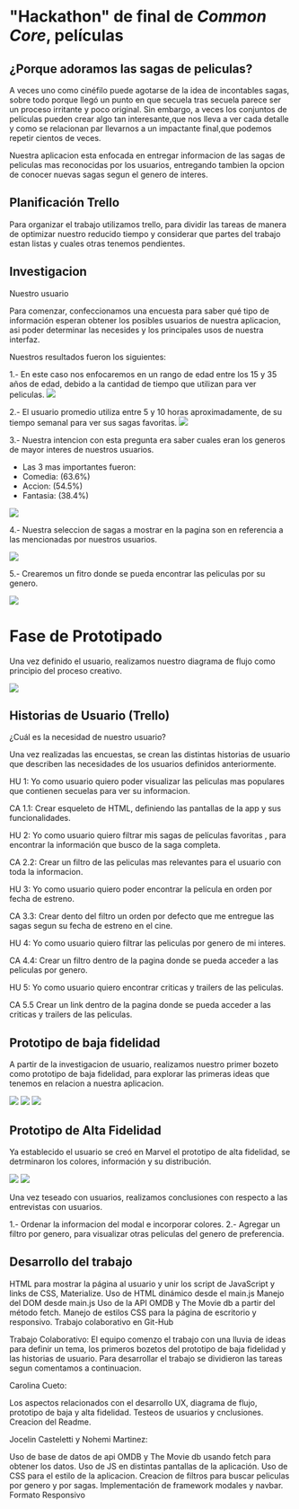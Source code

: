 # "Hackathon" de final de _Common Core_, películas


## ¿Porque adoramos las sagas de peliculas?

A veces uno como cinéfilo puede agotarse de la idea de incontables sagas, sobre todo porque llegó un punto en que secuela tras secuela parece ser un proceso irritante y poco original. Sin embargo, a veces los conjuntos de películas pueden crear algo tan interesante,que nos lleva a ver cada detalle y como se relacionan par llevarnos a un impactante final,que podemos repetir cientos de veces.

Nuestra aplicacion esta enfocada en entregar informacion de las sagas de peliculas mas reconocidas por los usuarios, entregando tambien la opcion de conocer nuevas sagas segun el genero de interes.



## Planificación Trello ##
Para organizar el trabajo utilizamos trello, para dividir las tareas de manera de optimizar nuestro reducido tiempo y considerar que partes del trabajo estan listas y cuales otras tenemos pendientes.


## Investigacion ##

Nuestro usuario

Para comenzar, confeccionamos una encuesta para saber qué tipo de información esperan obtener los posibles usuarios de nuestra aplicacion, asi poder determinar las necesides y los principales usos de nuestra interfaz.

Nuestros resultados fueron los siguientes:

1.- En este caso nos enfocaremos en un rango de edad entre los 15 y 35 años de edad, debido a la cantidad de tiempo que utilizan para ver peliculas.
<img src = src/img/rangoedades.png >

2.- El usuario promedio utiliza entre 5 y 10 horas aproximadamente, de su tiempo semanal para ver sus sagas favoritas.
<img src = src/img/tiempoenverpeliculas.png>

3.- Nuestra intencion con esta pregunta era saber cuales eran los generos de mayor interes de nuestros usuarios.
* Las 3 mas importantes fueron:
* Comedia: (63.6%)
* Accion: (54.5%)
* Fantasia: (38.4%) 

<img src = src/img/generos.png >

4.- Nuestra seleccion de sagas a mostrar en la pagina son en referencia a las mencionadas por nuestros usuarios.

<img src = src/img/sagasmasimport.png >

5.- Crearemos un fitro donde se pueda encontrar las peliculas por su genero.

<img src = src/img/filtro.png >

# Fase de Prototipado

Una vez definido el usuario, realizamos nuestro diagrama de flujo como principio del proceso creativo.

<img src = src/img/diagrama.jpeg>


## Historias de Usuario (Trello)

¿Cuál es la necesidad de nuestro usuario?

Una vez realizadas las encuestas, se crean las distintas historias de usuario que describen las necesidades de los usuarios definidos anteriormente.

HU
1: Yo como usuario quiero poder visualizar las peliculas mas populares que contienen secuelas para ver su informacion.

CA
1.1: Crear esqueleto de HTML, definiendo las pantallas de la app y sus funcionalidades.

HU
2: Yo como usuario quiero filtrar mis sagas de películas favoritas , para encontrar la información que busco de la saga completa.

CA 
2.2: Crear un filtro de las peliculas mas relevantes para el usuario con toda la informacion.

HU
3: Yo como usuario quiero poder encontrar la película en orden por fecha de estreno.

CA 
3.3: Crear dento del filtro un orden por defecto que me entregue las sagas segun su fecha de estreno en el cine. 

HU
4: Yo como usuario quiero filtrar las peliculas por genero de mi interes.

CA
4.4: Crear un filtro dentro de la pagina donde se pueda acceder a las peliculas por genero.

HU
5: Yo como usuario quiero encontrar criticas y trailers de las peliculas.

CA
5.5 Crear un link dentro de la pagina donde se pueda acceder a las criticas y trailers de las peliculas.

## Prototipo de baja fidelidad

A partir de la investigacion de usuario, realizamos nuestro primer bozeto como prototipo de baja fidelidad, para explorar las primeras ideas que tenemos en relacion a nuestra aplicacion.

<img src = src/img/inicio.jpeg >
<img src = src/img/inicio2.jpeg >
<img src = src/img/modal.jpeg >

## Prototipo de Alta Fidelidad

Ya establecido el usuario se creó en Marvel el prototipo de alta fidelidad, se detrminaron  los colores, información y su distribución. 

<img src = src/img/protalta.png >
<img src = src/img/modal.png >

Una vez teseado con usuarios, realizamos conclusiones con respecto a las entrevistas con usuarios.

1.- Ordenar la informacion del modal e incorporar colores.
2.- Agregar un filtro por genero, para visualizar otras peliculas del genero de preferencia.

## Desarrollo del trabajo

HTML para mostrar la página al usuario y unir los script de JavaScript y links de CSS, Materialize.
Uso de HTML dinámico desde el main.js
Manejo del DOM desde main.js
Uso de la API OMDB y The Movie db a partir del método fetch.
Manejo de estilos CSS para la página de escritorio y responsivo.
Trabajo colaborativo en Git-Hub

Trabajo Colaborativo:
El equipo comenzo el trabajo con una lluvia de ideas para definir un tema, los primeros bozetos del prototipo de baja fidelidad y las historias de usuario. Para desarrollar el trabajo se dividieron las tareas segun comentamos a continuacion.

Carolina Cueto:

Los aspectos relacionados con el desarrollo UX,
diagrama de flujo, prototipo de baja y alta fidelidad. Testeos de usuarios y cnclusiones.
Creacion del Readme.


Jocelin Casteletti y Nohemi Martinez:

Uso de base de datos de api OMDB y The Movie db usando fetch para obtener los datos.
Uso de JS en distintas pantallas de la aplicación.
Uso de CSS para el estilo de la aplicacion.
Creacion de filtros para buscar peliculas por genero y por sagas.
Implementación de framework modales y navbar.
Formato Responsivo


